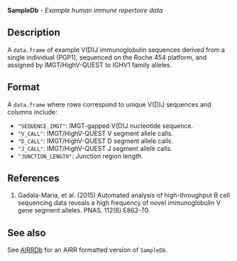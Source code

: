 **SampleDb** - *Example human immune repertoire data*

Description
--------------------

A `data.frame` of example V(D)J immunoglobulin sequences derived from a 
single individual (PGP1), sequenced on the Roche 454 platform, and assigned by
IMGT/HighV-QUEST to IGHV1 family alleles.






Format
-------------------

A `data.frame` where rows correspond to unique V(D)J sequences and
columns include:

+  `"SEQUENCE_IMGT"`: IMGT-gapped V(D)J nucleotide sequence.
+  `"V_CALL"`: IMGT/HighV-QUEST V segment allele calls.
+  `"D_CALL"`: IMGT/HighV-QUEST D segment allele calls.
+  `"J_CALL"`: IMGT/HighV-QUEST J segment allele calls.
+  `"JUNCTION_LENGTH"`: Junction region length.



References
-------------------


1.  Gadala-Maria, et al. (2015) Automated analysis of high-throughput B cell 
sequencing data reveals a high frequency of novel immunoglobulin V gene 
segment alleles. PNAS. 112(8):E862-70.





See also
-------------------

See [AIRRDb](AIRRDb.md) for an AIRR formatted version of `SampleDb`.






